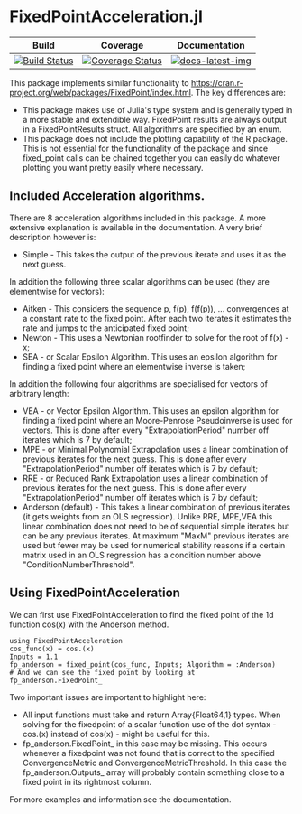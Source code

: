 # FixedPointAcceleration.jl

| Build | Coverage | Documentation |
|-------|----------|---------------|
| [![Build Status](https://travis-ci.com/s-baumann/FixedPointAcceleration.jl.svg?branch=master)](https://travis-ci.org/s-baumann/FixedPointAcceleration.jl) | [![Coverage Status](https://coveralls.io/repos/github/s-baumann/FixedPointAcceleration.jl/badge.svg?branch=master)](https://coveralls.io/github/s-baumann/FixedPointAcceleration.jl?branch=master) | [![docs-latest-img](https://img.shields.io/badge/docs-latest-blue.svg)](https://s-baumann.github.io/FixedPointAcceleration.jl/dev/index.html) |

This package implements similar functionality to https://cran.r-project.org/web/packages/FixedPoint/index.html. The key differences are:
* This package makes use of Julia's type system and is generally typed in a more stable and extendible way. FixedPoint results are always output in a FixedPointResults struct. All algorithms are specified by an enum.
* This package does not include the plotting capability of the R package. This is not essential for the functionality of the package and since fixed_point calls can be chained together you can easily do whatever plotting you want pretty easily where necessary.

## Included Acceleration algorithms.

There are 8 acceleration algorithms included in this package. A more extensive explanation is available in the documentation. A very brief description however is:
* Simple - This takes the output of the previous iterate and uses it as the next guess.

In addition the following three scalar algorithms can be used (they are elementwise for vectors):
* Aitken - This considers the sequence p, f(p), f(f(p)), ... convergences at a constant rate to the fixed point. After each two iterates it estimates the rate and jumps to the anticipated fixed point;
* Newton - This uses a Newtonian rootfinder to solve for the root of f(x) - x;
* SEA - or Scalar Epsilon Algorithm. This uses an epsilon algorithm for finding a fixed point where an elementwise inverse is taken;

In addition the following four algorithms are specialised for vectors of arbitrary length:
* VEA - or Vector Epsilon Algorithm. This uses an epsilon algorithm for finding a fixed point where an Moore-Penrose Pseudoinverse is used for vectors. This is done after every "ExtrapolationPeriod" number off iterates which is 7 by default;
* MPE - or Minimal Polynomial Extrapolation uses a linear combination of previous iterates for the next guess. This is done after every "ExtrapolationPeriod" number off iterates which is 7 by default;
* RRE - or Reduced Rank Extrapolation uses a linear combination of previous iterates for the next guess. This is done after every "ExtrapolationPeriod" number off iterates which is 7 by default;
* Anderson (default) - This takes a linear combination of previous iterates (it gets weights from an OLS regression). Unlike RRE, MPE,VEA this linear combination does not need to be of sequential simple iterates but can be any previous iterates. At maximum "MaxM" previous iterates are used but fewer may be used for numerical stability reasons if a certain matrix used in an OLS regression has a condition number above "ConditionNumberThreshold".


## Using FixedPointAcceleration

We can first use FixedPointAcceleration to find the fixed point of the 1d function cos(x) with the Anderson method.
```
using FixedPointAcceleration
cos_func(x) = cos.(x)
Inputs = 1.1
fp_anderson = fixed_point(cos_func, Inputs; Algorithm = :Anderson)
# And we can see the fixed point by looking at
fp_anderson.FixedPoint_
```
Two important issues are important to highlight here:
* All input functions must take and return Array{Float64,1} types. When solving for the fixedpoint of a scalar function use of the dot syntax - cos.(x) instead of cos(x) - might be useful for this.
* fp_anderson.FixedPoint_  in this case may be missing. This occurs whenever a fixedpoint was not found that is correct to the specified ConvergenceMetric and ConvergenceMetricThreshold. In this case the fp_anderson.Outputs_ array will probably contain something close to a fixed point in its rightmost column.

For more examples and information see the documentation.
